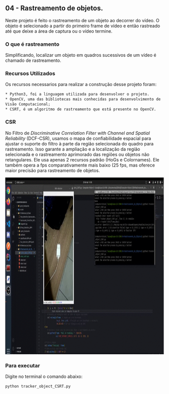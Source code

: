 ## 04 - Rastreamento de objetos.

Neste projeto é feito o rastreamento de um objeto ao decorrer do vídeo. O objeto é selecionado a partir do primeiro frame de vídeo e então rastreado até que deixe a área de captura ou o vídeo termine.

### O que é rastreamento
Simplificando, localizar um objeto em quadros sucessivos de um vídeo é chamado de rastreamento.


### Recursos Utilizados 
Os recursos necessarios para realizar a construção desse projeto foram:
    
    * Python3, foi a linguagem utilizada para desenvolver o projeto.
    * OpenCV, uma das bibliotecas mais conhecidas para desenvolvimento de Visão Computacional;    
    * CSRT, é um algoritmo de rastreamento que está presente no OpenCV.
### CSR
No Filtro de *Discriminative Correlation Filter with Channel and Spatial Reliability* (DCF-CSR), usamos o mapa de confiabilidade espacial para ajustar o suporte do filtro à parte da região selecionada do quadro para rastreamento. Isso garante a ampliação e a localização da região selecionada e o rastreamento aprimorado das regiões ou objetos não retangulares. Ele usa apenas 2 recursos padrão (HoGs e Colornames). Ele também opera a fps comparativamente mais baixo (25 fps, mas oferece maior precisão para rastreamento de objetos.

<img src="/Figuras/rastreamento1.gif" width="800" height="562" />

### Para executar
Digite no terminal o comando abaixo:
```
python tracker_object_CSRT.py
```

